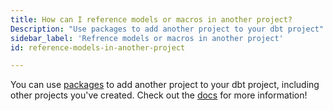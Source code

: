```yaml
---
title: How can I reference models or macros in another project?
Description: "Use packages to add another project to your dbt project"
sidebar_label: 'Refrence models or macros in another project'
id: reference-models-in-another-project

---
```


You can use [packages](package-management) to add another project to your dbt
project, including other projects you've created. Check out the [docs](package-management)
for more information! 

